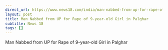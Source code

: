 ```yaml
---
direct_url: https://www.news18.com/india/man-nabbed-from-up-for-rape-of-9-year-old-girl-in-palghar-8678975.html
layout: post
title: Man Nabbed from UP for Rape of 9-year-old Girl in Palghar
subtitle: News 18
tags: []
---
```


Man Nabbed from UP for Rape of 9-year-old Girl in Palghar
